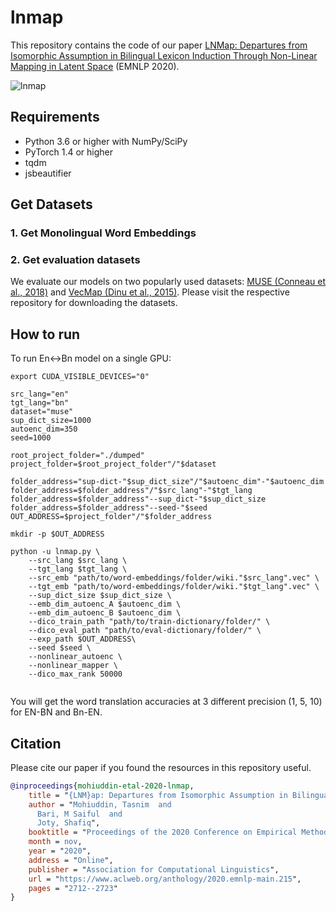 # lnmap

This repository contains the code of our paper [LNMap: Departures from Isomorphic Assumption in Bilingual Lexicon Induction Through Non-Linear Mapping in Latent Space](https://www.aclweb.org/anthology/2020.emnlp-main.215/) (EMNLP 2020).

![lnmap](https://taasnim.github.io/img/lnmap/model.png)


## Requirements

- Python 3.6 or higher with NumPy/SciPy
- PyTorch 1.4 or higher
- tqdm
- jsbeautifier


## Get Datasets

### 1. Get Monolingual Word Embeddings

### 2. Get evaluation datasets

We evaluate our models on two popularly used datasets: [MUSE (Conneau et al., 2018)](https://github.com/facebookresearch/MUSE) and [VecMap (Dinu et al., 2015)](https://github.com/artetxem/vecmap/). Please visit the respective repository for downloading the datasets.


## How to run
To run En<->Bn model on a single GPU:

```
export CUDA_VISIBLE_DEVICES="0"

src_lang="en"
tgt_lang="bn"
dataset="muse"
sup_dict_size=1000
autoenc_dim=350
seed=1000

root_project_folder="./dumped" 
project_folder=$root_project_folder"/"$dataset

folder_address="sup-dict-"$sup_dict_size"/"$autoenc_dim"-"$autoenc_dim
folder_address=$folder_address"/"$src_lang"-"$tgt_lang
folder_address=$folder_address"--sup_dict-"$sup_dict_size
folder_address=$folder_address"--seed-"$seed
OUT_ADDRESS=$project_folder"/"$folder_address
            
mkdir -p $OUT_ADDRESS

python -u lnmap.py \
    --src_lang $src_lang \
    --tgt_lang $tgt_lang \
    --src_emb "path/to/word-embeddings/folder/wiki."$src_lang".vec" \
    --tgt_emb "path/to/word-embeddings/folder/wiki."$tgt_lang".vec" \
    --sup_dict_size $sup_dict_size \
    --emb_dim_autoenc_A $autoenc_dim \
    --emb_dim_autoenc_B $autoenc_dim \
    --dico_train_path "path/to/train-dictionary/folder/" \
    --dico_eval_path "path/to/eval-dictionary/folder/" \
    --exp_path $OUT_ADDRESS\
    --seed $seed \
    --nonlinear_autoenc \
    --nonlinear_mapper \
    --dico_max_rank 50000 
            
```

You will get the word translation accuracies at 3 different precision (1, 5, 10) for EN-BN and Bn-EN.



## Citation
Please cite our paper if you found the resources in this repository useful.
```bibtex
@inproceedings{mohiuddin-etal-2020-lnmap,
    title = "{LNM}ap: Departures from Isomorphic Assumption in Bilingual Lexicon Induction Through Non-Linear Mapping in Latent Space",
    author = "Mohiuddin, Tasnim  and
      Bari, M Saiful  and
      Joty, Shafiq",
    booktitle = "Proceedings of the 2020 Conference on Empirical Methods in Natural Language Processing (EMNLP)",
    month = nov,
    year = "2020",
    address = "Online",
    publisher = "Association for Computational Linguistics",
    url = "https://www.aclweb.org/anthology/2020.emnlp-main.215",
    pages = "2712--2723"
}
```
